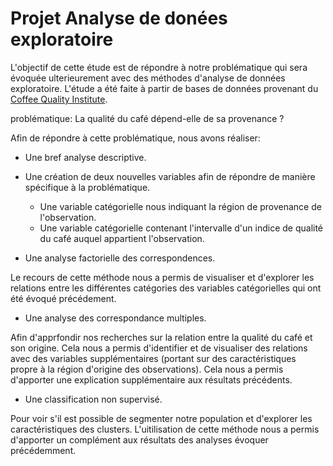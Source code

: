 # Projet Analyse de donées exploratoire

L'objectif de cette étude est de répondre à notre problématique qui sera évoquée ulterieurement avec des méthodes d'analyse de données exploratoire.
L'étude a été faite à partir de bases de données provenant du [Coffee Quality Institute](https://github.com/jldbc/coffee-quality-database/find/master).

problématique:
La qualité du café dépend-elle de sa provenance ?

Afin de répondre à cette problématique, nous avons réaliser:

- Une bref analyse descriptive.
- Une création de deux nouvelles variables afin de répondre de manière spécifique à la problématique.
    - Une variable catégorielle nous indiquant la région de provenance de l'observation.
    - Une variable catégorielle contenant l'intervalle d'un indice de qualité du café auquel appartient l'observation.
 
- Une analyse factorielle des correspondences.

Le recours de cette méthode nous a permis de visualiser et d'explorer les relations entre les différentes catégories des variables catégorielles qui ont été évoqué précédement.

- Une analyse des correspondance multiples.

Afin d'apprfondir nos recherches sur la relation entre la qualité du café et son origine. Cela nous a permis d'identifier et de visualiser des relations avec des variables supplémentaires (portant sur des caractéristiques propre à la région d'origine des observations). Cela nous a permis d'apporter une explication supplémentaire aux résultats précédents.

- Une classification non supervisé.

Pour voir s'il est possible de segmenter notre population et d'explorer les caractéristiques des clusters. L'uitilisation de cette méthode nous a permis d'apporter un complément aux résultats des analyses évoquer précédemment.
